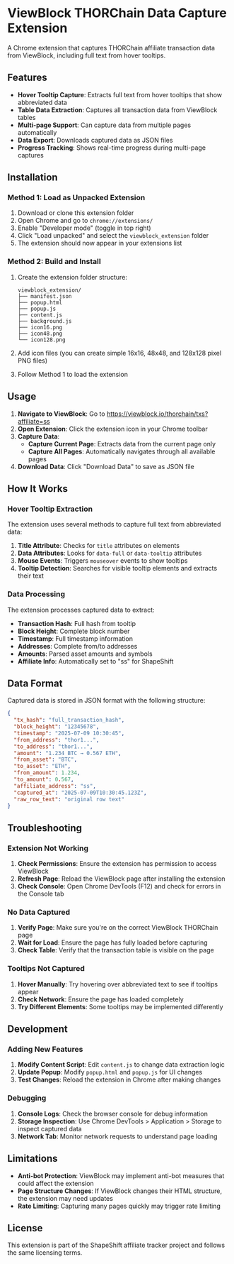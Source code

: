 # ViewBlock THORChain Data Capture Extension

A Chrome extension that captures THORChain affiliate transaction data from ViewBlock, including full text from hover tooltips.

## Features

- **Hover Tooltip Capture**: Extracts full text from hover tooltips that show abbreviated data
- **Table Data Extraction**: Captures all transaction data from ViewBlock tables
- **Multi-page Support**: Can capture data from multiple pages automatically
- **Data Export**: Downloads captured data as JSON files
- **Progress Tracking**: Shows real-time progress during multi-page captures

## Installation

### Method 1: Load as Unpacked Extension

1. Download or clone this extension folder
2. Open Chrome and go to `chrome://extensions/`
3. Enable "Developer mode" (toggle in top right)
4. Click "Load unpacked" and select the `viewblock_extension` folder
5. The extension should now appear in your extensions list

### Method 2: Build and Install

1. Create the extension folder structure:
   ```
   viewblock_extension/
   ├── manifest.json
   ├── popup.html
   ├── popup.js
   ├── content.js
   ├── background.js
   ├── icon16.png
   ├── icon48.png
   └── icon128.png
   ```

2. Add icon files (you can create simple 16x16, 48x48, and 128x128 pixel PNG files)
3. Follow Method 1 to load the extension

## Usage

1. **Navigate to ViewBlock**: Go to https://viewblock.io/thorchain/txs?affiliate=ss
2. **Open Extension**: Click the extension icon in your Chrome toolbar
3. **Capture Data**:
   - **Capture Current Page**: Extracts data from the current page only
   - **Capture All Pages**: Automatically navigates through all available pages
4. **Download Data**: Click "Download Data" to save as JSON file

## How It Works

### Hover Tooltip Extraction

The extension uses several methods to capture full text from abbreviated data:

1. **Title Attribute**: Checks for `title` attributes on elements
2. **Data Attributes**: Looks for `data-full` or `data-tooltip` attributes
3. **Mouse Events**: Triggers `mouseover` events to show tooltips
4. **Tooltip Detection**: Searches for visible tooltip elements and extracts their text

### Data Processing

The extension processes captured data to extract:

- **Transaction Hash**: Full hash from tooltip
- **Block Height**: Complete block number
- **Timestamp**: Full timestamp information
- **Addresses**: Complete from/to addresses
- **Amounts**: Parsed asset amounts and symbols
- **Affiliate Info**: Automatically set to "ss" for ShapeShift

## Data Format

Captured data is stored in JSON format with the following structure:

```json
{
  "tx_hash": "full_transaction_hash",
  "block_height": "12345678",
  "timestamp": "2025-07-09 10:30:45",
  "from_address": "thor1...",
  "to_address": "thor1...",
  "amount": "1.234 BTC → 0.567 ETH",
  "from_asset": "BTC",
  "to_asset": "ETH",
  "from_amount": 1.234,
  "to_amount": 0.567,
  "affiliate_address": "ss",
  "captured_at": "2025-07-09T10:30:45.123Z",
  "raw_row_text": "original row text"
}
```

## Troubleshooting

### Extension Not Working

1. **Check Permissions**: Ensure the extension has permission to access ViewBlock
2. **Refresh Page**: Reload the ViewBlock page after installing the extension
3. **Check Console**: Open Chrome DevTools (F12) and check for errors in the Console tab

### No Data Captured

1. **Verify Page**: Make sure you're on the correct ViewBlock THORChain page
2. **Wait for Load**: Ensure the page has fully loaded before capturing
3. **Check Table**: Verify that the transaction table is visible on the page

### Tooltips Not Captured

1. **Hover Manually**: Try hovering over abbreviated text to see if tooltips appear
2. **Check Network**: Ensure the page has loaded completely
3. **Try Different Elements**: Some tooltips may be implemented differently

## Development

### Adding New Features

1. **Modify Content Script**: Edit `content.js` to change data extraction logic
2. **Update Popup**: Modify `popup.html` and `popup.js` for UI changes
3. **Test Changes**: Reload the extension in Chrome after making changes

### Debugging

1. **Console Logs**: Check the browser console for debug information
2. **Storage Inspection**: Use Chrome DevTools > Application > Storage to inspect captured data
3. **Network Tab**: Monitor network requests to understand page loading

## Limitations

- **Anti-bot Protection**: ViewBlock may implement anti-bot measures that could affect the extension
- **Page Structure Changes**: If ViewBlock changes their HTML structure, the extension may need updates
- **Rate Limiting**: Capturing many pages quickly may trigger rate limiting

## License

This extension is part of the ShapeShift affiliate tracker project and follows the same licensing terms. 